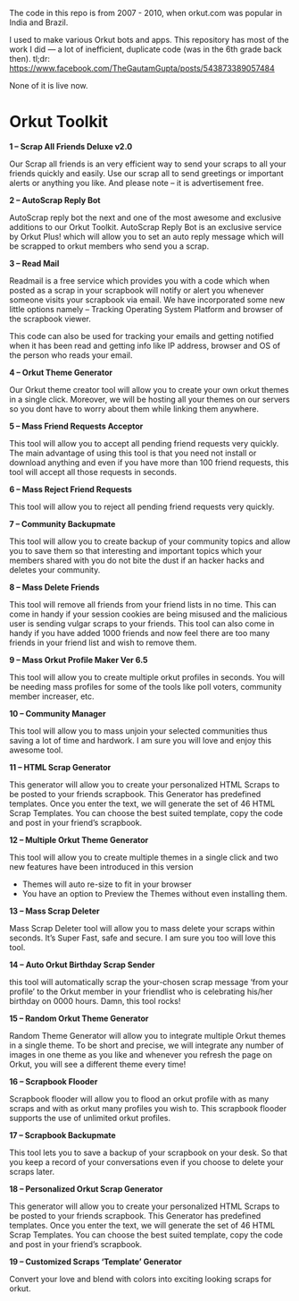 The code in this repo is from 2007 - 2010, when orkut.com was popular in India and Brazil.

I used to make various Orkut bots and apps. This repository has most of the work I did — a lot of inefficient, duplicate code (was in the 6th grade back then). tl;dr: https://www.facebook.com/TheGautamGupta/posts/543873389057484

None of it is live now.

Orkut Toolkit
=============

**1 – Scrap All Friends Deluxe v2.0**

Our Scrap all friends is an very efficient way to send your scraps to all your friends quickly and easily. Use our scrap all to send greetings or important alerts or anything you like. And please note – it is advertisement free.

**2 – AutoScrap Reply Bot**

AutoScrap reply bot the next and one of the most awesome and exclusive additions to our Orkut Toolkit. AutoScrap Reply Bot is an exclusive service by Orkut Plus! which will allow you to set an auto reply message which will be scrapped to orkut members who send you a scrap.

**3 – Read Mail**

Readmail is a free service which provides you with a code which when posted as a scrap in your scrapbook will notify or alert you whenever someone visits your scrapbook via email. We have incorporated some new little options namely – Tracking Operating System Platform and browser of the scrapbook viewer.

This code can also be used for tracking your emails and getting notified when it has been read and getting info like IP address, browser and OS of the person who reads your email.

**4 – Orkut Theme Generator**

Our Orkut theme creator tool will allow you to create your own orkut themes in a single click. Moreover, we will be hosting all your themes on our servers so you dont have to worry about them while linking them anywhere.

**5 – Mass Friend Requests Acceptor**

This tool will allow you to accept all pending friend requests very quickly. The main advantage of using this tool is that you need not install or download anything and even if you have more than 100 friend requests, this tool will accept all those requests in seconds.

**6 – Mass Reject Friend Requests**

This tool will allow you to reject all pending friend requests very quickly.

**7 – Community Backupmate**

This tool will allow you to create backup of your community topics and allow you to save them so that interesting and important topics which your members shared with you do not bite the dust if an hacker hacks and deletes your community.

**8 – Mass Delete Friends**

This tool will remove all friends from your friend lists in no time. This can come in handy if your session cookies are being misused and the malicious user is sending vulgar scraps to your friends. This tool can also come in handy if you have added 1000 friends and now feel there are too many friends in your friend list and wish to remove them.

**9 – Mass Orkut Profile Maker Ver 6.5**

This tool will allow you to create multiple orkut profiles in seconds. You will be needing mass profiles for some of the tools like poll voters, community member increaser, etc.

**10 – Community Manager**

This tool will allow you to mass unjoin your selected communities thus saving a lot of time and hardwork. I am sure you will love and enjoy this awesome tool.

**11 – HTML Scrap Generator**

This generator will allow you to create your personalized HTML Scraps to be posted to your friends scrapbook. This Generator has predefined templates. Once you enter the text, we will generate the set of 46 HTML Scrap Templates. You can choose the best suited template, copy the code and post in your friend’s scrapbook.

**12 – Multiple Orkut Theme Generator**

This tool will allow you to create multiple themes in a single click and two new features have been introduced in this version

 * Themes will auto re-size to fit in your browser
 * You have an option to Preview the Themes without even installing them.

**13 – Mass Scrap Deleter**

Mass Scrap Deleter tool will allow you to mass delete your scraps within seconds. It’s Super Fast, safe and secure. I am sure you too will love this tool.

**14 – Auto Orkut Birthday Scrap Sender**

this tool will automatically scrap the your-chosen scrap message ‘from your profile’ to the Orkut member in your friendlist who is celebrating his/her birthday on 0000 hours. Damn, this tool rocks!

**15 – Random Orkut Theme Generator**

Random Theme Generator will allow you to integrate multiple Orkut themes in a single theme. To be short and precise, we will integrate any number of images in one theme as you like and whenever you refresh the page on Orkut, you will see a different theme every time!

**16 – Scrapbook Flooder**

Scrapbook flooder will allow you to flood an orkut profile with as many scraps and with as orkut many profiles you wish to. This scrapbook flooder supports the use of unlimited orkut profiles.

**17 – Scrapbook Backupmate**

This tool lets you to save a backup of your scrapbook on your desk. So that you keep a record of your conversations even if you choose to delete your scraps later.

**18 – Personalized Orkut Scrap Generator**

This generator will allow you to create your personalized HTML Scraps to be posted to your friends scrapbook. This Generator has predefined templates. Once you enter the text, we will generate the set of 46 HTML Scrap Templates. You can choose the best suited template, copy the code and post in your friend’s scrapbook.

**19 – Customized Scraps ‘Template’ Generator**

Convert your love and blend with colors into exciting looking scraps for orkut.
